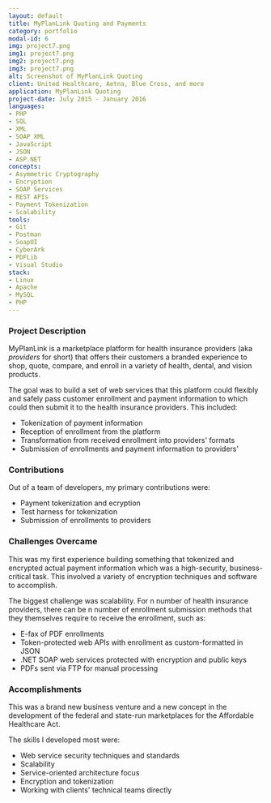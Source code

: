 ```yaml
---
layout: default
title: MyPlanLink Quoting and Payments
category: portfolio
modal-id: 6
img: project7.png
img1: project7.png
img2: project7.png
img3: project7.png
alt: Screenshot of MyPlanLink Quoting
client: United Healthcare, Aetna, Blue Cross, and more
application: MyPlanLink Quoting
project-date: July 2015 - January 2016
languages:
- PHP
- SQL
- XML
- SOAP XML
- JavaScript
- JSON
- ASP.NET
concepts:
- Asymmetric Cryptography
- Encryption
- SOAP Services
- REST APIs
- Payment Tokenization
- Scalability
tools:
- Git
- Postman
- SoapUI
- CyberArk
- PDFLib
- Visual Studio
stack:
- Linux
- Apache
- MySQL
- PHP
---
```


### Project Description

MyPlanLink is a marketplace platform for health insurance providers (aka *providers* for short) that offers their customers a branded experience to shop, quote, compare, and enroll in a variety of health, dental, and vision products.

The goal was to build a set of web services that this platform could flexibly and safely pass customer enrollment and payment information to which could then submit it to the health insurance providers. This included:

* Tokenization of payment information
* Reception of enrollment from the platform
* Transformation from received enrollment into providers' formats
* Submission of enrollments and payment information to providers' 

### Contributions

Out of a team of developers, my primary contributions were:

* Payment tokenization and ecryption
* Test harness for tokenization
* Submission of enrollments to providers

### Challenges Overcame

This was my first experience building something that tokenized and encrypted actual payment information which was a high-security, business-critical task. This involved a variety of encryption techniques and software to accomplish.

The biggest challenge was scalability. For n number of health insurance providers, there can be n number of enrollment submission methods that they themselves require to receive the enrollment, such as:

 * E-fax of PDF enrollments
 * Token-protected web APIs with enrollment as custom-formatted in JSON
 * .NET SOAP web services protected with encryption and public keys
 * PDFs sent via FTP for manual processing

### Accomplishments

This was a brand new business venture and a new concept in the development of the federal and state-run marketplaces for the Affordable Healthcare Act.

The skills I developed most were:

* Web service security techniques and standards
* Scalability
* Service-oriented architecture focus
* Encryption and tokenization
* Working with clients' technical teams directly